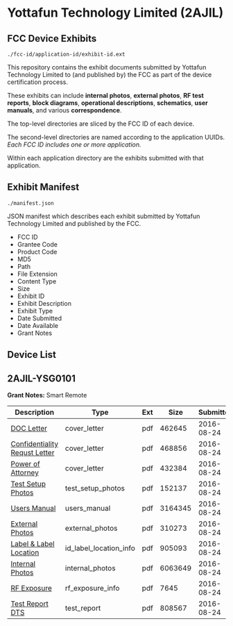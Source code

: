 # Yottafun Technology Limited (2AJIL)
## FCC Device Exhibits

```
./fcc-id/application-id/exhibit-id.ext
```

This repository contains the exhibit documents submitted by Yottafun Technology Limited to (and published by) the FCC as part of the device certification process.

These exhibits can include **internal photos**, **external photos**, **RF test reports**, **block diagrams**, **operational descriptions**, **schematics**, **user manuals**, and various **correspondence**.

The top-level directories are sliced by the FCC ID of each device.

The second-level directories are named according to the application UUIDs. *Each FCC ID includes one or more application.*

Within each application directory are the exhibits submitted with that application. 

## Exhibit Manifest

```
./manifest.json
```

JSON manifest which describes each exhibit submitted by Yottafun Technology Limited and published by the FCC.

- FCC ID
- Grantee Code
- Product Code
- MD5
- Path
- File Extension
- Content Type
- Size
- Exhibit ID
- Exhibit Description
- Exhibit Type
- Date Submitted
- Date Available
- Grant Notes

## Device List
## 2AJIL-YSG0101
**Grant Notes:** Smart Remote

| Description | Type | Ext | Size | Submitted | Available |
| ----------- | ---- | --- | ---- | --------- | --------- |
| [DOC Letter](2AJIL-YSG0101/c26d098913ded284aaeaa0d7067c8680/3110217.pdf) | cover_letter | pdf | 462645 | 2016-08-24 | 2016-08-24 |
| [Confidentiality Requst Letter](2AJIL-YSG0101/c26d098913ded284aaeaa0d7067c8680/3110221.pdf) | cover_letter | pdf | 468856 | 2016-08-24 | 2016-08-24 |
| [Power of Attorney](2AJIL-YSG0101/c26d098913ded284aaeaa0d7067c8680/3110222.pdf) | cover_letter | pdf | 432384 | 2016-08-24 | 2016-08-24 |
| [Test Setup Photos](2AJIL-YSG0101/c26d098913ded284aaeaa0d7067c8680/3110225.pdf) | test_setup_photos | pdf | 152137 | 2016-08-24 | 2016-08-24 |
| [Users Manual](2AJIL-YSG0101/c26d098913ded284aaeaa0d7067c8680/3110226.pdf) | users_manual | pdf | 3164345 | 2016-08-24 | 2016-08-24 |
| [External Photos](2AJIL-YSG0101/c26d098913ded284aaeaa0d7067c8680/3110218.pdf) | external_photos | pdf | 310273 | 2016-08-24 | 2016-08-24 |
| [Label & Label Location](2AJIL-YSG0101/c26d098913ded284aaeaa0d7067c8680/3110220.pdf) | id_label_location_info | pdf | 905093 | 2016-08-24 | 2016-08-24 |
| [Internal Photos](2AJIL-YSG0101/c26d098913ded284aaeaa0d7067c8680/3110219.pdf) | internal_photos | pdf | 6063649 | 2016-08-24 | 2016-08-24 |
| [RF Exposure](2AJIL-YSG0101/c26d098913ded284aaeaa0d7067c8680/3110223.pdf) | rf_exposure_info | pdf | 7645 | 2016-08-24 | 2016-08-24 |
| [Test Report DTS](2AJIL-YSG0101/c26d098913ded284aaeaa0d7067c8680/3110224.pdf) | test_report | pdf | 808567 | 2016-08-24 | 2016-08-24 |
